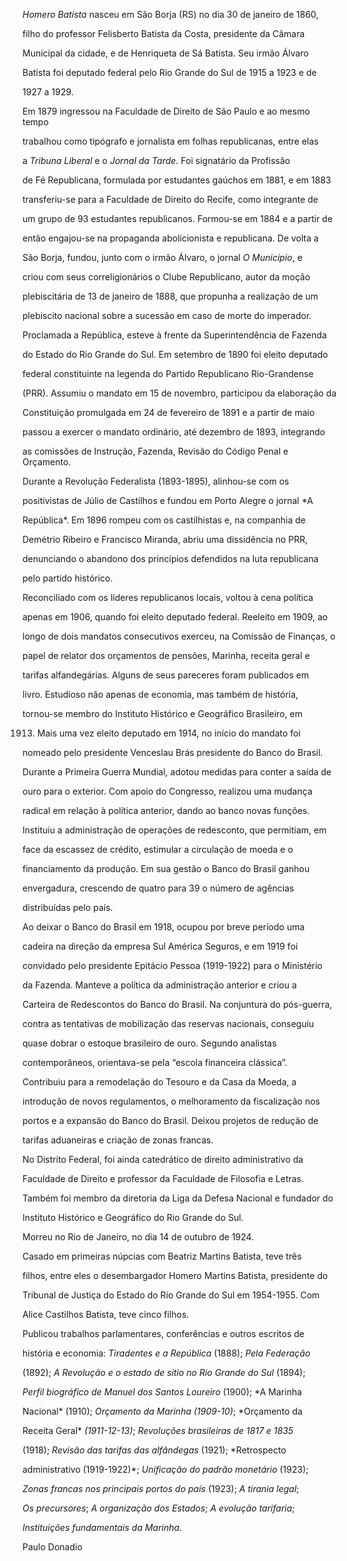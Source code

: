 

*Homero Batista* nasceu em São Borja (RS) no dia 30 de janeiro de 1860,

filho do professor Felisberto Batista da Costa, presidente da Câmara

Municipal da cidade, e de Henriqueta de Sá Batista. Seu irmão Álvaro

Batista foi deputado federal pelo Rio Grande do Sul de 1915 a 1923 e de

1927 a 1929.



Em 1879 ingressou na Faculdade de Direito de São Paulo e ao mesmo tempo

trabalhou como tipógrafo e jornalista em folhas republicanas, entre elas

a *Tribuna Liberal* e o *Jornal da Tarde*. Foi signatário da Profissão

de Fé Republicana, formulada por estudantes gaúchos em 1881, e em 1883

transferiu-se para a Faculdade de Direito do Recife, como integrante de

um grupo de 93 estudantes republicanos. Formou-se em 1884 e a partir de

então engajou-se na propaganda abolicionista e republicana. De volta a

São Borja, fundou, junto com o irmão Álvaro, o jornal *O Município*, e

criou com seus correligionários o Clube Republicano, autor da moção

plebiscitária de 13 de janeiro de 1888, que propunha a realização de um

plebiscito nacional sobre a sucessão em caso de morte do imperador.



Proclamada a República, esteve à frente da Superintendência de Fazenda

do Estado do Rio Grande do Sul. Em setembro de 1890 foi eleito deputado

federal constituinte na legenda do Partido Republicano Rio-Grandense

(PRR). Assumiu o mandato em 15 de novembro, participou da elaboração da

Constituição promulgada em 24 de fevereiro de 1891 e a partir de maio

passou a exercer o mandato ordinário, até dezembro de 1893, integrando

as comissões de Instrução, Fazenda, Revisão do Código Penal e Orçamento.

Durante a Revolução Federalista (1893-1895), alinhou-se com os

positivistas de Júlio de Castilhos e fundou em Porto Alegre o jornal *A

República*. Em 1896 rompeu com os castilhistas e, na companhia de

Demétrio Ribeiro e Francisco Miranda, abriu uma dissidência no PRR,

denunciando o abandono dos princípios defendidos na luta republicana

pelo partido histórico.



Reconciliado com os líderes republicanos locais, voltou à cena política

apenas em 1906, quando foi eleito deputado federal. Reeleito em 1909, ao

longo de dois mandatos consecutivos exerceu, na Comissão de Finanças, o

papel de relator dos orçamentos de pensões, Marinha, receita geral e

tarifas alfandegárias. Alguns de seus pareceres foram publicados em

livro. Estudioso não apenas de economia, mas também de história,

tornou-se membro do Instituto Histórico e Geográfico Brasileiro, em

1913. Mais uma vez eleito deputado em 1914, no início do mandato foi

nomeado pelo presidente Venceslau Brás presidente do Banco do Brasil.

Durante a Primeira Guerra Mundial, adotou medidas para conter a saída de

ouro para o exterior. Com apoio do Congresso, realizou uma mudança

radical em relação à política anterior, dando ao banco novas funções.

Instituiu a administração de operações de redesconto, que permitiam, em

face da escassez de crédito, estimular a circulação de moeda e o

financiamento da produção. Em sua gestão o Banco do Brasil ganhou

envergadura, crescendo de quatro para 39 o número de agências

distribuídas pelo país.



Ao deixar o Banco do Brasil em 1918, ocupou por breve período uma

cadeira na direção da empresa Sul América Seguros, e em 1919 foi

convidado pelo presidente Epitácio Pessoa (1919-1922) para o Ministério

da Fazenda. Manteve a política da administração anterior e criou a

Carteira de Redescontos do Banco do Brasil. Na conjuntura do pós-guerra,

contra as tentativas de mobilização das reservas nacionais, conseguiu

quase dobrar o estoque brasileiro de ouro. Segundo analistas

contemporâneos, orientava-se pela “escola financeira clássica”.

Contribuiu para a remodelação do Tesouro e da Casa da Moeda, a

introdução de novos regulamentos, o melhoramento da fiscalização nos

portos e a expansão do Banco do Brasil. Deixou projetos de redução de

tarifas aduaneiras e criação de zonas francas.



No Distrito Federal, foi ainda catedrático de direito administrativo da

Faculdade de Direito e professor da Faculdade de Filosofia e Letras.

Também foi membro da diretoria da Liga da Defesa Nacional e fundador do

Instituto Histórico e Geográfico do Rio Grande do Sul.



Morreu no Rio de Janeiro, no dia 14 de outubro de 1924.



Casado em primeiras núpcias com Beatriz Martins Batista, teve três

filhos, entre eles o desembargador Homero Martins Batista, presidente do

Tribunal de Justiça do Estado do Rio Grande do Sul em 1954-1955. Com

Alice Castilhos Batista, teve cinco filhos.



Publicou trabalhos parlamentares, conferências e outros escritos de

história e economia: *Tiradentes e a República* (1888); *Pela Federação*

(1892); *A Revolução e o estado de sítio no Rio Grande do Sul* (1894);

*Perfil biográfico de Manuel dos Santos Loureiro* (1900); *A Marinha

Nacional* (1910); *Orçamento da Marinha* *(1909-10)*; *Orçamento da

Receita Geral* *(1911-12-13)*; *Revoluções brasileiras de 1817 e 1835*

(1918); *Revisão das tarifas das alfândegas* (1921); *Retrospecto

administrativo (1919-1922)*; *Unificação do padrão monetário* (1923);

*Zonas francas nos principais portos do país* (1923); *A tirania legal*;

*Os precursores*; *A organização dos Estados*; *A evolução tarifaria*;

*Instituições fundamentais da Marinha*.



Paulo Donadio



